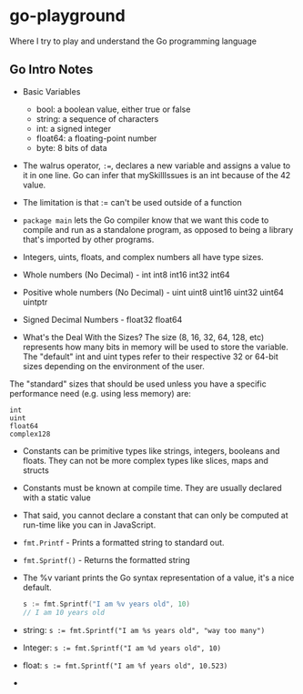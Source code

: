 # go-playground

Where I try to play and understand the Go programming language

## Go Intro Notes

- Basic Variables

  - bool: a boolean value, either true or false
  -  string: a sequence of characters
  - int: a signed integer
  - float64: a floating-point number
  - byte: 8 bits of data

- The walrus operator, `:=`, declares a new variable and assigns a value to it in one line. Go can infer that mySkillIssues is an int because of the 42 value. 

- The limitation is that := can't be used outside of a function

- `package main` lets the Go compiler know that we want this code to compile and run as a standalone program, as opposed to being a library that's imported by other programs.

- Integers, uints, floats, and complex numbers all have type sizes.

- Whole numbers (No Decimal) - int  int8  int16  int32  int64

- Positive whole numbers (No Decimal) - uint uint8 uint16 uint32 uint64 uintptr

- Signed Decimal Numbers - float32 float64

- What's the Deal With the Sizes? The size (8, 16, 32, 64, 128, etc) represents how many bits in memory will be used to store the variable. The "default" int and uint types refer to their respective 32 or 64-bit sizes depending on the environment of the user.

The "standard" sizes that should be used unless you have a specific performance need (e.g. using less memory) are:

    int
    uint
    float64
    complex128

- Constants can be primitive types like strings, integers, booleans and floats. They can not be more complex types like slices, maps and structs

- Constants must be known at compile time. They are usually declared with a static value

- That said, you cannot declare a constant that can only be computed at run-time like you can in JavaScript.

- `fmt.Printf` - Prints a formatted string to standard out.
- `fmt.Sprintf()` - Returns the formatted string

- The %v variant prints the Go syntax representation of a value, it's a nice default.

    ```go
    s := fmt.Sprintf("I am %v years old", 10)
    // I am 10 years old
    ```
- string: `s := fmt.Sprintf("I am %s years old", "way too many")`

- Integer: `s := fmt.Sprintf("I am %d years old", 10)`

- float: `s := fmt.Sprintf("I am %f years old", 10.523)`

- 

